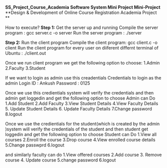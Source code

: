 **SS_Project_Course_Academia**
**Software System Mini Project Mini-Project** 
**Design & Development of Online Course Registration Academia Project **

How to execute? 
**Step 1:** Get the server up and running Compile the server program : gcc server.c -o server Run the server program : ./server

**Step 2:** Run the client program Compile the client program: gcc client.c -o client 
Run the client program for every user on diiferent differnt terminal of Ubuntu : ./client.out 

Once we run client program we get the following option to choose: 
1.Admin 2.Faculty 3.Student 

If we want to login as admin use this creadentials Credentials to login as the admin 
Login ID : Ankush
Password : 0125

Once we use this credientials system will verify the credentials and then admin get loggedin and get the following option to choose Admin can Do 
1.Add Student 
2.Add Faculty 
3.View Student Details 
4.View Faculty Details 
5. Update Student Details 
6. Update Faculty Details 
7.Change password 
8.logout

Once we use the credientials for the student(which is created by the admin )system will verify the credentials of the student and then student get loggedin and get the following option to choose Student can Do 
1.View all courses 
2.Enroll the course 
3.Drop course 
4.View enrolled course details 
5.Change passwprd 
6.logout

and similarly faculty can do 
1.View offered courses 
2.Add course 
3. Remove course 
4. Update course 
5.change password 
6.logout
